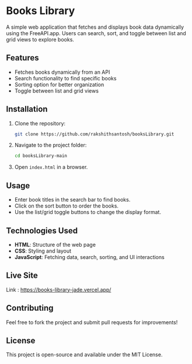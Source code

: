 # Books Library

A simple web application that fetches and displays book data dynamically using the FreeAPI.app. Users can search, sort, and toggle between list and grid views to explore books.

## Features

- Fetches books dynamically from an API
- Search functionality to find specific books
- Sorting option for better organization
- Toggle between list and grid views

## Installation

1. Clone the repository:
   ```sh
   git clone https://github.com/rakshithsantosh/booksLibrary.git
   ```
2. Navigate to the project folder:
   ```sh
   cd booksLibrary-main
   ```
3. Open `index.html` in a browser.

## Usage

- Enter book titles in the search bar to find books.
- Click on the sort button to order the books.
- Use the list/grid toggle buttons to change the display format.

## Technologies Used

- **HTML**: Structure of the web page
- **CSS**: Styling and layout
- **JavaScript**: Fetching data, search, sorting, and UI interactions

## Live Site

Link : https://books-library-jade.vercel.app/

## Contributing

Feel free to fork the project and submit pull requests for improvements!

## License

This project is open-source and available under the MIT License.
